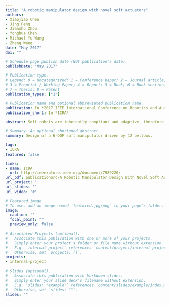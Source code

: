 ```yaml
---
title: "A robotic manipulator design with novel soft actuators"
authors:
- Xiaojiao Chen
- Jing Peng
- Jianshu Zhou
- Yonghua Chen
- Michael Yu Wang
- Zheng Wang
date: "May 2017"
doi: ""

# Schedule page publish date (NOT publication's date).
publishDate: "May 2017"

# Publication type.
# Legend: 0 = Uncategorized; 1 = Conference paper; 2 = Journal article;
# 3 = Preprint / Working Paper; 4 = Report; 5 = Book; 6 = Book section;
# 7 = Thesis; 8 = Patent
publication_types: ["1"]

# Publication name and optional abbreviated publication name.
publication: In *2017 IEEE International Conference on Robotics and Automation*
publication_short: In *ICRA*

abstract: Soft robots are inherently compliant and adaptive, therefore they are promising candidates for interacting with humans. However robotic manipulators utilizing soft actuators are often constrained by a series of actuator performance limitations. In this work we design a novel linear soft robotic actuator with significantly improved performances over the existing products, achieving 300% deformation ratio, quasi-constant output force over a wide motion range, while maintain-ing passive compliance and adaptability. Moreover, the novel actuator is less prone to friction, and could be fabricated using inject molding and 3D printing, hence having high repeata-bility at very low cost. An analytical model was developed to characterize the actuator behavior and provide a guideline for actuator design according to performance specifications. A 6 DOF soft manipulator was designed and fabricated utilizing the novel soft actuator. The manipulator arm had a serial kinematic structure with a biomimetic wrist and was driven by 12 soft actuators mounted onto the arm links. With 1.2m workspace radius and 1kg payload, the working air pressure could be as low as 1bar. Preliminary results have shown the validity of the novel soft actuator and manipulator designs, as well as the strong potential of soft robots in human-oriented applications.

# Summary. An optional shortened abstract.
summary: Design of a 6-DOF soft manipulator driven by 12 bellows.

tags:
- ICRA
featured: false

links:
- name: ICRA
  url: http://ieeexplore.ieee.org/document/7989220/
url_pdf: publicationSrc/A Robotic Manipulator Design With Novel Soft Actuators.pdf
url_project: ''
url_slides: ''
url_video: '#'

# Featured image
# To use, add an image named `featured.jpg/png` to your page's folder. 
image:
  caption: ''
  focal_point: ""
  preview_only: false

# Associated Projects (optional).
#   Associate this publication with one or more of your projects.
#   Simply enter your project's folder or file name without extension.
#   E.g. `internal-project` references `content/project/internal-project/index.md`.
#   Otherwise, set `projects: []`.
projects:
- internal-project

# Slides (optional).
#   Associate this publication with Markdown slides.
#   Simply enter your slide deck's filename without extension.
#   E.g. `slides: "example"` references `content/slides/example/index.md`.
#   Otherwise, set `slides: ""`.
slides: ""
---
```


<!-- {{% alert note %}}
Click the *Cite* button above to demo the feature to enable visitors to import publication metadata into their reference management software.
{{% /alert %}}

{{% alert note %}}
Click the *Slides* button above to demo Academic's Markdown slides feature.
{{% /alert %}}

Supplementary notes can be added here, including [code and math](https://sourcethemes.com/academic/docs/writing-markdown-latex/). -->

